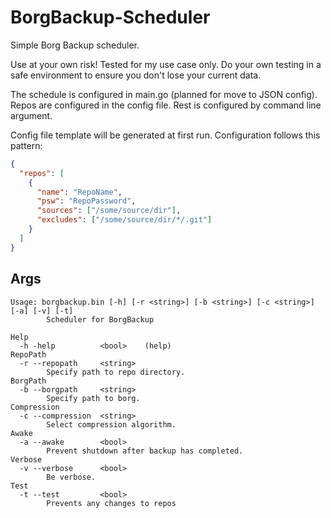 # BorgBackup-Scheduler

Simple Borg Backup scheduler.

Use at your own risk! Tested for my use case only.
Do your own testing in a safe environment to ensure you don't lose your current data.

The schedule is configured in main.go (planned for move to JSON config).
Repos are configured in the config file.
Rest is configured by command line argument.

Config file template will be generated at first run.
Configuration follows this pattern:

```json
{
  "repos": [
    {
      "name": "RepoName",
      "psw": "RepoPassword",
      "sources": ["/some/source/dir"],
      "excludes": ["/some/source/dir/*/.git"]
    }
  ]
}
```

## Args

```text
Usage: borgbackup.bin [-h] [-r <string>] [-b <string>] [-c <string>] [-a] [-v] [-t]
        Scheduler for BorgBackup

Help
  -h -help          <bool>    (help)
RepoPath
  -r --repopath     <string>
        Specify path to repo directory.
BorgPath
  -b --borgpath     <string>
        Specify path to borg.
Compression
  -c --compression  <string>
        Select compression algorithm.
Awake
  -a --awake        <bool>
        Prevent shutdown after backup has completed.
Verbose
  -v --verbose      <bool>
        Be verbose.
Test
  -t --test         <bool>
        Prevents any changes to repos
```
